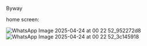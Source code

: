 Byway

home screen:



![WhatsApp Image 2025-04-24 at 00 22 52_952272d8](https://github.com/user-attachments/assets/af1bf027-461c-4b00-8277-40ad927e8c38) ![WhatsApp Image 2025-04-24 at 00 22 52_3c145918](https://github.com/user-attachments/assets/e36208b2-ae28-4cdb-a55a-e2d16bf27f6f)

